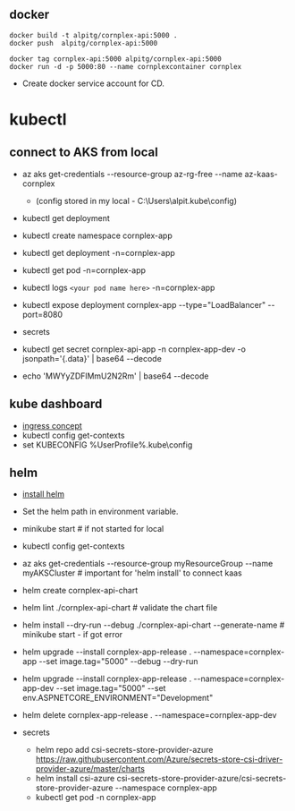 
## docker
```
docker build -t alpitg/cornplex-api:5000 .
docker push  alpitg/cornplex-api:5000    

docker tag cornplex-api:5000 alpitg/cornplex-api:5000
docker run -d -p 5000:80 --name cornplexcontainer cornplex
```
- Create docker service account for CD.

# kubectl

## connect to AKS from local
- az aks get-credentials --resource-group az-rg-free --name az-kaas-cornplex
    - (config stored in my local - C:\Users\alpit\.kube\config)
-  kubectl get deployment
- kubectl create namespace cornplex-app
- kubectl get deployment -n=cornplex-app
- kubectl get pod -n=cornplex-app
- kubectl logs `<your pod name here>` -n=cornplex-app
- kubectl expose deployment cornplex-app --type="LoadBalancer" --port=8080

- secrets
- kubectl get secret cornplex-api-app  -n cornplex-app-dev  -o jsonpath='{.data}' | base64 --decode
- echo 'MWYyZDFlMmU2N2Rm' | base64 --decode

## kube dashboard
- [ingress concept](https://kubernetes.io/docs/concepts/services-networking/ingress/)
- kubectl config get-contexts
- set KUBECONFIG %UserProfile%\.kube\config

## helm
- [install helm](https://github.com/helm/helm/releases)
- Set the helm path in environment variable.
- minikube start  # if not started for local
- kubectl config get-contexts

- az aks get-credentials --resource-group myResourceGroup --name myAKSCluster  # important for 'helm install' to connect kaas

- helm create cornplex-api-chart
- helm lint ./cornplex-api-chart    # validate the chart file
- helm install --dry-run --debug ./cornplex-api-chart --generate-name   # minikube start - if got error
 <!-- helm install sample ./cornplex-api-chart --set service.type=NodePort -->
- helm upgrade --install cornplex-app-release . --namespace=cornplex-app --set image.tag="5000" --debug --dry-run
- helm upgrade --install cornplex-app-release . --namespace=cornplex-app-dev --set image.tag="5000" --set env.ASPNETCORE_ENVIRONMENT="Development"                                     
- helm delete cornplex-app-release . --namespace=cornplex-app-dev 

- secrets
  -  helm repo add csi-secrets-store-provider-azure https://raw.githubusercontent.com/Azure/secrets-store-csi-driver-provider-azure/master/charts
  -   helm install csi-azure csi-secrets-store-provider-azure/csi-secrets-store-provider-azure --namespace cornplex-app
  -    kubectl get pod -n cornplex-app